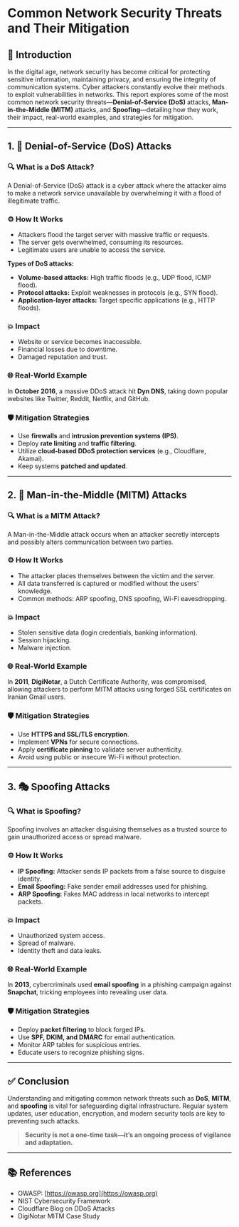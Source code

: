 
# Common Network Security Threats and Their Mitigation

## 📘 Introduction

In the digital age, network security has become critical for protecting sensitive information, maintaining privacy, and ensuring the integrity of communication systems. Cyber attackers constantly evolve their methods to exploit vulnerabilities in networks. This report explores some of the most common network security threats—**Denial-of-Service (DoS)** attacks, **Man-in-the-Middle (MITM)** attacks, and **Spoofing**—detailing how they work, their impact, real-world examples, and strategies for mitigation.

---

## 1. 🛑 Denial-of-Service (DoS) Attacks

### 🔍 What is a DoS Attack?

A Denial-of-Service (DoS) attack is a cyber attack where the attacker aims to make a network service unavailable by overwhelming it with a flood of illegitimate traffic.

### ⚙️ How It Works

- Attackers flood the target server with massive traffic or requests.
- The server gets overwhelmed, consuming its resources.
- Legitimate users are unable to access the service.

**Types of DoS attacks:**
- **Volume-based attacks:** High traffic floods (e.g., UDP flood, ICMP flood).
- **Protocol attacks:** Exploit weaknesses in protocols (e.g., SYN flood).
- **Application-layer attacks:** Target specific applications (e.g., HTTP floods).

### 💥 Impact

- Website or service becomes inaccessible.
- Financial losses due to downtime.
- Damaged reputation and trust.

### 🌐 Real-World Example

In **October 2016**, a massive DDoS attack hit **Dyn DNS**, taking down popular websites like Twitter, Reddit, Netflix, and GitHub.

### 🛡️ Mitigation Strategies

- Use **firewalls** and **intrusion prevention systems (IPS)**.
- Deploy **rate limiting** and **traffic filtering**.
- Utilize **cloud-based DDoS protection services** (e.g., Cloudflare, Akamai).
- Keep systems **patched and updated**.

---

## 2. 🔐 Man-in-the-Middle (MITM) Attacks

### 🔍 What is a MITM Attack?

A Man-in-the-Middle attack occurs when an attacker secretly intercepts and possibly alters communication between two parties.

### ⚙️ How It Works

- The attacker places themselves between the victim and the server.
- All data transferred is captured or modified without the users' knowledge.
- Common methods: ARP spoofing, DNS spoofing, Wi-Fi eavesdropping.

### 💥 Impact

- Stolen sensitive data (login credentials, banking information).
- Session hijacking.
- Malware injection.

### 🌐 Real-World Example

In **2011**, **DigiNotar**, a Dutch Certificate Authority, was compromised, allowing attackers to perform MITM attacks using forged SSL certificates on Iranian Gmail users.

### 🛡️ Mitigation Strategies

- Use **HTTPS and SSL/TLS encryption**.
- Implement **VPNs** for secure connections.
- Apply **certificate pinning** to validate server authenticity.
- Avoid using public or insecure Wi-Fi without protection.

---

## 3. 🎭 Spoofing Attacks

### 🔍 What is Spoofing?

Spoofing involves an attacker disguising themselves as a trusted source to gain unauthorized access or spread malware.

### ⚙️ How It Works

- **IP Spoofing:** Attacker sends IP packets from a false source to disguise identity.
- **Email Spoofing:** Fake sender email addresses used for phishing.
- **ARP Spoofing:** Fakes MAC address in local networks to intercept packets.

### 💥 Impact

- Unauthorized system access.
- Spread of malware.
- Identity theft and data leaks.

### 🌐 Real-World Example

In **2013**, cybercriminals used **email spoofing** in a phishing campaign against **Snapchat**, tricking employees into revealing user data.

### 🛡️ Mitigation Strategies

- Deploy **packet filtering** to block forged IPs.
- Use **SPF, DKIM, and DMARC** for email authentication.
- Monitor ARP tables for suspicious entries.
- Educate users to recognize phishing signs.

---

## ✅ Conclusion

Understanding and mitigating common network threats such as **DoS**, **MITM**, and **spoofing** is vital for safeguarding digital infrastructure. Regular system updates, user education, encryption, and modern security tools are key to preventing such attacks.

> **Security is not a one-time task—it’s an ongoing process of vigilance and adaptation.**

---

## 📚 References

- OWASP: [https://owasp.org](https://owasp.org)
- NIST Cybersecurity Framework
- Cloudflare Blog on DDoS Attacks
- DigiNotar MITM Case Study
